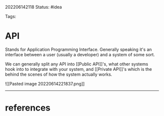 202206142118
Status: #idea

Tags:

# API

Stands for Application Programming Interface. Generally speaking it's an interface between a user (usually a developer) and a system of some sort. 

We can generally split any API into [[Public API]]'s, what other systems hook into to integrate with your system, and [[Private API]]'s which is the behind the scenes of how the system actually works.

![[Pasted image 20220614221837.png]]


---
# references